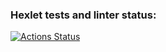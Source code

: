 ### Hexlet tests and linter status:
[![Actions Status](https://github.com/ygracoord/qa-engineer-project-84/workflows/hexlet-check/badge.svg)](https://github.com/ygracoord/qa-engineer-project-84/actions)